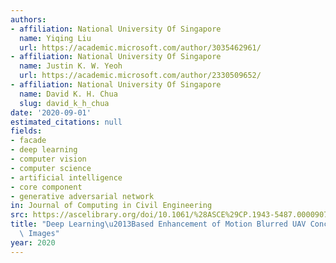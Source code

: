 ```yaml
---
authors:
- affiliation: National University Of Singapore
  name: Yiqing Liu
  url: https://academic.microsoft.com/author/3035462961/
- affiliation: National University Of Singapore
  name: Justin K. W. Yeoh
  url: https://academic.microsoft.com/author/2330509652/
- affiliation: National University Of Singapore
  name: David K. H. Chua
  slug: david_k_h_chua
date: '2020-09-01'
estimated_citations: null
fields:
- facade
- deep learning
- computer vision
- computer science
- artificial intelligence
- core component
- generative adversarial network
in: Journal of Computing in Civil Engineering
src: https://ascelibrary.org/doi/10.1061/%28ASCE%29CP.1943-5487.0000907
title: "Deep Learning\u2013Based Enhancement of Motion Blurred UAV Concrete Crack\
  \ Images"
year: 2020
---
```

